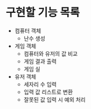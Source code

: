 # 구현할 기능 목록

- 컴퓨터 객체
  - 난수 생성
- 게임 객체
  - 컴퓨터와 유저의 값 비교
  - 게임 결과 출력
  - 게임 실
- 유저 객체
  - 세자리 수 입력
  - 입력 값 리스트로 변환
  - 잘못된 값 입력 시 예외 처리
